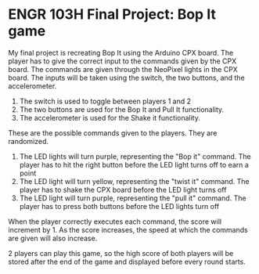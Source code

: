 # ENGR 103H Final Project: Bop It game
My final project is recreating Bop It using the Arduino CPX board. The player has to give the correct input to the commands given by the CPX board. The commands are given through the NeoPixel lights in the CPX board.
The inputs will be taken using the switch, the two buttons, and the accelerometer. 
1) The switch is used to toggle between players 1 and 2
2) The two buttons are used for the Bop It and Pull It functionality.
3) The accelerometer is used for the Shake it functionality.

These are the possible commands given to the players. They are randomized. 
1) The LED lights will turn purple, representing the "Bop it" command. The player has to hit the right button before the LED light turns off to earn a point
2) The LED light will turn yellow, representing the "twist it" command. The player has to shake the CPX board before the LED light turns off
3) The LED light will turn purple, representing the "pull it" command. The player has to press both buttons before the LED lights turn off

When the player correctly executes each command, the score will increment by 1. As the score increases, the speed at which the commands are given will also increase.

2 players can play this game, so the high score of both players will be stored after the end of the game and displayed before every round starts.
